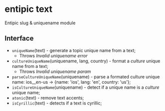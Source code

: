 # entipic text

Entipic slug & uniquename module

## Interface

- `uniqueName`(text) - generate a topic unique name from a text;
  + Throws _Invalid uniquename error_
- `cultureUniqueName`(uniquename, lang, country) - format a _culture_ unique name from a text;
  + Throws _Invalid uniquename param_
- `parseCultureUniqueName`(uniquename) - parse a formated culture unique name: ios__en-us -> {name: 'ios', lang: 'en', country: 'us'};
- `isCultureUniqueName`(uniquename) - detect if a unique name is a _culture_ unique name;
- `atonic`(text) - remove text accents;
- `isCyrillic`(text) - detects if a text is cyrillic;
